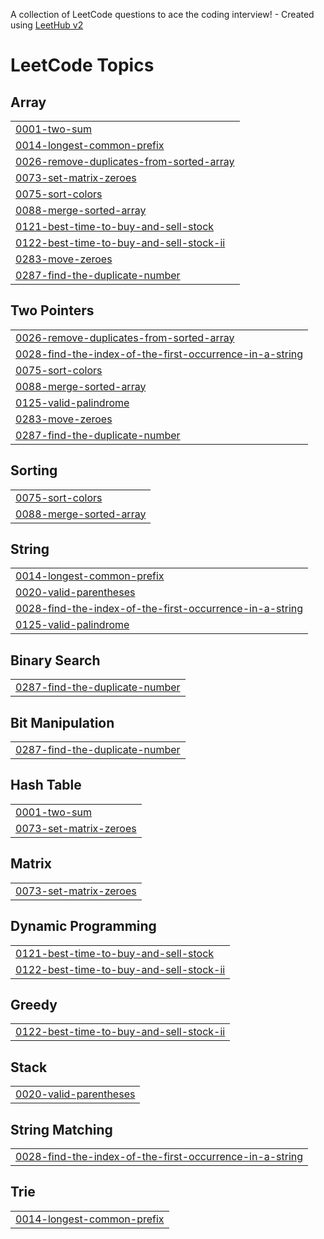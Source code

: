 A collection of LeetCode questions to ace the coding interview! - Created using [LeetHub v2](https://github.com/arunbhardwaj/LeetHub-2.0)
<!---LeetCode Topics Start-->
# LeetCode Topics
## Array
|  |
| ------- |
| [0001-two-sum](https://github.com/Ritupan-Deka/DSA/tree/master/0001-two-sum) |
| [0014-longest-common-prefix](https://github.com/Ritupan-Deka/DSA/tree/master/0014-longest-common-prefix) |
| [0026-remove-duplicates-from-sorted-array](https://github.com/Ritupan-Deka/DSA/tree/master/0026-remove-duplicates-from-sorted-array) |
| [0073-set-matrix-zeroes](https://github.com/Ritupan-Deka/DSA/tree/master/0073-set-matrix-zeroes) |
| [0075-sort-colors](https://github.com/Ritupan-Deka/DSA/tree/master/0075-sort-colors) |
| [0088-merge-sorted-array](https://github.com/Ritupan-Deka/DSA/tree/master/0088-merge-sorted-array) |
| [0121-best-time-to-buy-and-sell-stock](https://github.com/Ritupan-Deka/DSA/tree/master/0121-best-time-to-buy-and-sell-stock) |
| [0122-best-time-to-buy-and-sell-stock-ii](https://github.com/Ritupan-Deka/DSA/tree/master/0122-best-time-to-buy-and-sell-stock-ii) |
| [0283-move-zeroes](https://github.com/Ritupan-Deka/DSA/tree/master/0283-move-zeroes) |
| [0287-find-the-duplicate-number](https://github.com/Ritupan-Deka/DSA/tree/master/0287-find-the-duplicate-number) |
## Two Pointers
|  |
| ------- |
| [0026-remove-duplicates-from-sorted-array](https://github.com/Ritupan-Deka/DSA/tree/master/0026-remove-duplicates-from-sorted-array) |
| [0028-find-the-index-of-the-first-occurrence-in-a-string](https://github.com/Ritupan-Deka/DSA/tree/master/0028-find-the-index-of-the-first-occurrence-in-a-string) |
| [0075-sort-colors](https://github.com/Ritupan-Deka/DSA/tree/master/0075-sort-colors) |
| [0088-merge-sorted-array](https://github.com/Ritupan-Deka/DSA/tree/master/0088-merge-sorted-array) |
| [0125-valid-palindrome](https://github.com/Ritupan-Deka/DSA/tree/master/0125-valid-palindrome) |
| [0283-move-zeroes](https://github.com/Ritupan-Deka/DSA/tree/master/0283-move-zeroes) |
| [0287-find-the-duplicate-number](https://github.com/Ritupan-Deka/DSA/tree/master/0287-find-the-duplicate-number) |
## Sorting
|  |
| ------- |
| [0075-sort-colors](https://github.com/Ritupan-Deka/DSA/tree/master/0075-sort-colors) |
| [0088-merge-sorted-array](https://github.com/Ritupan-Deka/DSA/tree/master/0088-merge-sorted-array) |
## String
|  |
| ------- |
| [0014-longest-common-prefix](https://github.com/Ritupan-Deka/DSA/tree/master/0014-longest-common-prefix) |
| [0020-valid-parentheses](https://github.com/Ritupan-Deka/DSA/tree/master/0020-valid-parentheses) |
| [0028-find-the-index-of-the-first-occurrence-in-a-string](https://github.com/Ritupan-Deka/DSA/tree/master/0028-find-the-index-of-the-first-occurrence-in-a-string) |
| [0125-valid-palindrome](https://github.com/Ritupan-Deka/DSA/tree/master/0125-valid-palindrome) |
## Binary Search
|  |
| ------- |
| [0287-find-the-duplicate-number](https://github.com/Ritupan-Deka/DSA/tree/master/0287-find-the-duplicate-number) |
## Bit Manipulation
|  |
| ------- |
| [0287-find-the-duplicate-number](https://github.com/Ritupan-Deka/DSA/tree/master/0287-find-the-duplicate-number) |
## Hash Table
|  |
| ------- |
| [0001-two-sum](https://github.com/Ritupan-Deka/DSA/tree/master/0001-two-sum) |
| [0073-set-matrix-zeroes](https://github.com/Ritupan-Deka/DSA/tree/master/0073-set-matrix-zeroes) |
## Matrix
|  |
| ------- |
| [0073-set-matrix-zeroes](https://github.com/Ritupan-Deka/DSA/tree/master/0073-set-matrix-zeroes) |
## Dynamic Programming
|  |
| ------- |
| [0121-best-time-to-buy-and-sell-stock](https://github.com/Ritupan-Deka/DSA/tree/master/0121-best-time-to-buy-and-sell-stock) |
| [0122-best-time-to-buy-and-sell-stock-ii](https://github.com/Ritupan-Deka/DSA/tree/master/0122-best-time-to-buy-and-sell-stock-ii) |
## Greedy
|  |
| ------- |
| [0122-best-time-to-buy-and-sell-stock-ii](https://github.com/Ritupan-Deka/DSA/tree/master/0122-best-time-to-buy-and-sell-stock-ii) |
## Stack
|  |
| ------- |
| [0020-valid-parentheses](https://github.com/Ritupan-Deka/DSA/tree/master/0020-valid-parentheses) |
## String Matching
|  |
| ------- |
| [0028-find-the-index-of-the-first-occurrence-in-a-string](https://github.com/Ritupan-Deka/DSA/tree/master/0028-find-the-index-of-the-first-occurrence-in-a-string) |
## Trie
|  |
| ------- |
| [0014-longest-common-prefix](https://github.com/Ritupan-Deka/DSA/tree/master/0014-longest-common-prefix) |
<!---LeetCode Topics End-->